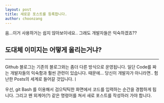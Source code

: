 ```yaml
---
layout: post
title: 새로운 포스트를 등록합니다. 
author: choonzang
---
```


음...이거 사용하거는 쉽지 않아보이네요.. 
그래도 개발자들은 익숙하겠죠??

## 도대체 이미지는 어떻게 올리는거냐? 
-----

Github 블로그는 기존의 블로그와는 좀더 다른 방식으로 운영됩니다.
일단 Code를 짜는 개발자들의 익숙함과 훨씬 관련이 있습니다. 때문에... 당신이 개발자가 아니라면.. 험난한 Posts의 세계로 들어갈 것입니다.ㅣ

우선, git Bash 를 이용해서 검으틱틱한 화면에서 코드를 입력하는 순간을 경함하게 됩니다.
그리고 왠 외계어(?) 같은 명령어를 쳐서 새로 포스트를 작성하러 가야 합니다. 
